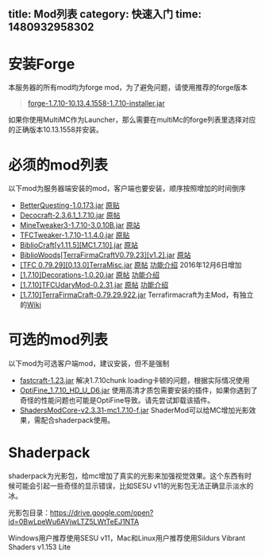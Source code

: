 title: Mod列表
category: 快速入门
time: 1480932958302
---

# 安装Forge

本服务器的所有mod均为forge mod，为了避免问题，请使用推荐的forge版本

> [forge-1.7.10-10.13.4.1558-1.7.10-installer.jar](https://drive.google.com/open?id=0BwLpeWu6AVjwaDg1dFgwMG5FU2M)

如果你使用MultiMC作为Launcher，那么需要在multiMc的forge列表里选择对应的正确版本10.13.1558并安装。

# 必须的mod列表

以下mod为服务器端安装的mod，客户端也要安装，顺序按照增加的时间倒序
- [BetterQuesting-1.0.173.jar](https://drive.google.com/open?id=0BwLpeWu6AVjwelRBb2d1ZDBKWDg) [原贴](http://www.minecraftforum.net/forums/mapping-and-modding/minecraft-mods/2577119-better-questing-a-new-and-improved-questing-mod)
- [Decocraft-2.3.6.1_1.7.10.jar](https://drive.google.com/open?id=0BwLpeWu6AVjwR3Y3Z09mRTd1RTA) [原帖](http://www.minecraftforum.net/forums/mapping-and-modding/minecraft-mods/1292016-decocraft-2-2-6-decorations-for-minecraft-finally)
- [MineTweaker3-1.7.10-3.0.10B.jar](https://drive.google.com/open?id=0BwLpeWu6AVjwSTRpZlF0MU16UnM) [原站](http://minetweaker3.powerofbytes.com/)
- [TFCTweaker-1.7.10-1.1.4.0.jar](https://drive.google.com/open?id=0BwLpeWu6AVjwT2xiSmlnUjNtN0E) [原贴](http://terrafirmacraft.com/f/topic/9297-tfc-07929-tfc-tweaker-minetweaker-compatibility-for-tfc/)
- [BiblioCraft[v1.11.5][MC1.7.10].jar](https://drive.google.com/open?id=0BwLpeWu6AVjwRkdBUEtxMGNmRk0) [原站](http://www.bibliocraftmod.com/)
- [BiblioWoods[TerraFirmaCraftV0.79.23][v1.2].jar](https://drive.google.com/open?id=0BwLpeWu6AVjwdk1IVkRDTlRhMDg) [原站](http://www.bibliocraftmod.com/bibliowoods-addons/)
- [[TFC 0.79.29][0.13.0]TerraMisc.jar](https://drive.google.com/open?id=0BwLpeWu6AVjwaWtOTDBfenRUQVU) [原帖](http://terrafirmacraft.com/f/topic/8401-tfc-079290130terramisc-random-stuff-and-things-for-tfc/) [功能介绍](../terra-misc/) 2016年12月6日增加
- [[1.7.10]Decorations-1.0.20.jar](https://drive.google.com/open?id=0BwLpeWu6AVjwR3VUZ0Q5RWlCeEE) [原帖](http://terrafirmacraft.com/f/topic/7694-tfc-07923-decorations-addon-for-tfc/) [功能介绍](../decorations/)
- [[1.7.10]TFCUdaryMod-0.2.31.jar](https://drive.google.com/open?id=0BwLpeWu6AVjwYk93SlB0RkxiQlU) [原帖](http://terrafirmacraft.com/f/topic/7587-tfc-07926-udary-mod-galenalimonite-extraction-ingame-alloy-calculator-tucker-bag-evaporator-pan-drying-mat/) [功能介绍](../udary/)
- [[1.7.10]TerraFirmaCraft-0.79.29.922.jar](https://drive.google.com/open?id=0BwLpeWu6AVjwNU9PTWwzRDJET28) Terrafirmacraft为主Mod，有独立的[Wiki](http://wiki.terrafirmacraft.com)

# 可选的mod列表

以下mod为可选客户端mod，建议安装，但不是强制

- [fastcraft-1.23.jar](https://drive.google.com/open?id=0BwLpeWu6AVjwdUt5akI4RFd3R0k) 解决1.7.10chunk loading卡顿的问题，根据实际情况使用
- [OptiFine_1.7.10_HD_U_D6.jar](https://drive.google.com/open?id=0BwLpeWu6AVjwa0ZBLXJ2aV92azQ) 使用高清才质包需要安装的插件，如果你遇到了奇怪的性能问题也可能是OptiFine导致。请先尝试卸载该插件。
- [ShadersModCore-v2.3.31-mc1.7.10-f.jar](https://drive.google.com/open?id=0BwLpeWu6AVjwWjFLb1VxZWljMFk) ShaderMod可以给MC增加光影效果，需配合shaderpack使用。

# Shaderpack

shaderpack为光影包，给mc增加了真实的光影来加强视觉效果。这个东西有时候可能会引起一些奇怪的显示错误，比如SESU v11的光影包无法正确显示淡水的冰。

光影包目录：https://drive.google.com/open?id=0BwLpeWu6AVjwLTZ5LWtTeEJ1NTA

Windows用户推荐使用SESU v11，Mac和Linux用户推荐使用Sildurs Vibrant Shaders v1.153 Lite